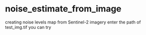 # noise_estimate_from_image
creating noise levels map from Sentinel-2 imagery
enter the path of test_img.tif you can try
